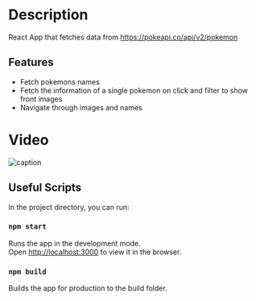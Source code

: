 # Description

React App that fetches data from https://pokeapi.co/api/v2/pokemon

## Features

<ul>
  <li> Fetch pokemons names
  <li> Fetch the information of a single pokemon on click and filter to show front images
  <li> Navigate through images and names
</ul>

# Video

![caption](https://github.com/sara-martin-alonso/poke-api/blob/main/pokedex-video.gif)



## Useful Scripts

In the project directory, you can run:

### `npm start`

Runs the app in the development mode.\
Open [http://localhost:3000](http://localhost:3000) to view it in the browser.

### `npm build`
Builds the app for production to the build folder.
